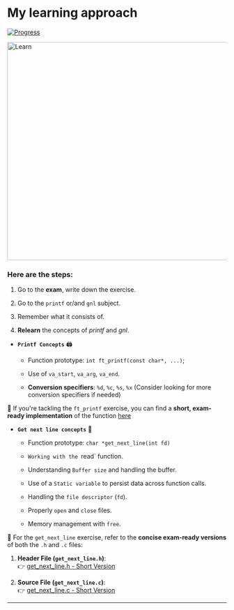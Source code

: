# My learning approach

[![Progress](https://img.shields.io/badge/Progress-In%20Progress-yellow)](https://github.com/DevAwizard/Exams_42) 

<img src="https://github.com/user-attachments/assets/25c2193a-55ec-423a-aea7-037c962c7e69" alt="Learn" width="1000" height="500">



### Here are the steps: 

1. Go to the **exam**, write down the exercise.

2. Go to the `printf` or/and `gnl` subject.

3. Remember what it consists of.

4. **Relearn** the concepts of _printf_ and _gnl_.

  - **`Printf Concepts`** 🖨️
    
    - Function prototype: `int ft_printf(const char*, ...)`;
      
    - Use of `va_start`, `va_arg`, `va_end`.

    - **Conversion specifiers**: `%d`, `%c`, `%s`, `%x` (Consider looking for more conversion specifiers if needed)
   
 
📝 If you're tackling the `ft_printf` exercise, you can find a **short, exam-ready implementation** of the function [here](https://github.com/DevAwizard/Exams_42/blob/main/.github/Exam_rank_3/My_personal_approach/Ft_printf/README.md)


  - **`Get next line concepts`** 📝

    -  Function prototype: `char *get_next_line(int fd)`

    - `Working with the `read` function.

    - Understanding `Buffer size` and handling the buffer.

    - Use of a `Static variable` to persist data across function calls.

    - Handling the `file descriptor` (`fd`).

    - Properly `open` and `close` files.

    - Memory management with `free`.

📝 For the `get_next_line` exercise, refer to the **concise exam-ready versions** of both the `.h` and `.c` files:

1. **Header File (`get_next_line.h`)**:  
   👉 [get_next_line.h - Short Version](https://github.com/DevAwizard/Exams_42/blob/main/.github/Exam_rank_3/My_personal_approach/Get_next_line/get_next_line.h)

2. **Source File (`get_next_line.c`)**:  
   👉 [get_next_line.c - Short Version](https://github.com/DevAwizard/Exams_42/blob/main/.github/Exam_rank_3/My_personal_approach/Get_next_line/get_next_line.c)


---
